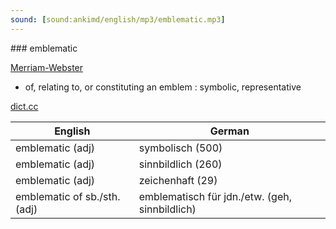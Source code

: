 ```yaml
---
sound: [sound:ankimd/english/mp3/emblematic.mp3]
---
```


\### emblematic

[Merriam-Webster](https://www.merriam-webster.com/dictionary/emblematic)

- of, relating to, or constituting an emblem : symbolic, representative

[dict.cc](https://www.dict.cc/emblematic)

| English        | German       |
| -------------- | ------------ |
| emblematic (adj) | symbolisch (500) |
| emblematic (adj) | sinnbildlich (260) |
| emblematic (adj) | zeichenhaft (29) |
| emblematic of sb./sth. (adj) | emblematisch für jdn./etw. (geh, sinnbildlich) |
